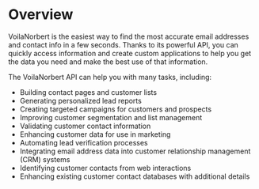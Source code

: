 # Overview

VoilaNorbert is the easiest way to find the most accurate email addresses and contact info in a few seconds. Thanks to its powerful API, you can quickly access information and create custom applications to help you get the data you need and make the best use of that information.

The VoilaNorbert API can help you with many tasks, including:

- Building contact pages and customer lists
- Generating personalized lead reports
- Creating targeted campaigns for customers and prospects
- Improving customer segmentation and list management
- Validating customer contact information
- Enhancing customer data for use in marketing
- Automating lead verification processes
- Integrating email address data into customer relationship management (CRM) systems
- Identifying customer contacts from web interactions
- Enhancing existing customer contact databases with additional details
